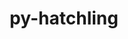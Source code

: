 ---
title: "py-hatchling"
layout: cache
categories: [package, develop-2023-08-20]
meta: {"versions": ["1.17.0"], "compilers": ["apple-clang@=14.0.0", "gcc@=11.1.0", "gcc@=11.3.0", "gcc@=7.3.1", "gcc@=7.5.0", "oneapi@=2023.2.0"], "oss": ["amzn2", "ubuntu18.04", "ubuntu20.04", "ubuntu22.04", "ventura"], "platforms": ["darwin", "linux"], "targets": ["aarch64", "neoverse_n1", "ppc64le", "x86_64", "x86_64_v3"], "stacks": ["aws-isc", "aws-isc-aarch64", "data-vis-sdk", "e4s", "e4s-oneapi", "e4s-power", "ml-darwin-aarch64-mps", "ml-linux-x86_64-cpu", "ml-linux-x86_64-cuda", "ml-linux-x86_64-rocm", "radiuss", "root"], "num_specs": 20, "num_specs_by_stack": {"root": 20, "ml-darwin-aarch64-mps": 2, "aws-isc-aarch64": 2, "aws-isc": 1, "radiuss": 3, "e4s-power": 3, "e4s-oneapi": 1, "e4s": 5, "data-vis-sdk": 1, "ml-linux-x86_64-cuda": 2, "ml-linux-x86_64-rocm": 2, "ml-linux-x86_64-cpu": 2}}
spec_details: [{"hash": "qomfmtdqcoht46dub5a4zholccrm7uma", "compiler": "apple-clang@=14.0.0", "versions": ["1.17.0"], "os": "ventura", "platform": "darwin", "target": "aarch64", "variants": ["build_system=python_pip"], "stacks": ["root", "ml-darwin-aarch64-mps"], "size": "-", "tarball": "https://binaries.spack.io/develop-2023-08-20/build_cache/darwin-ventura-aarch64/apple-clang-14.0.0/py-hatchling-1.17.0/darwin-ventura-aarch64-apple-clang-14.0.0-py-hatchling-1.17.0-qomfmtdqcoht46dub5a4zholccrm7uma.spack"}, {"hash": "k452fs6c7llyqlxni6tmwg5zxrwrzwht", "compiler": "apple-clang@=14.0.0", "versions": ["1.17.0"], "os": "ventura", "platform": "darwin", "target": "aarch64", "variants": ["build_system=python_pip"], "stacks": ["root", "ml-darwin-aarch64-mps"], "size": "-", "tarball": "https://binaries.spack.io/develop-2023-08-20/build_cache/darwin-ventura-aarch64/apple-clang-14.0.0/py-hatchling-1.17.0/darwin-ventura-aarch64-apple-clang-14.0.0-py-hatchling-1.17.0-k452fs6c7llyqlxni6tmwg5zxrwrzwht.spack"}, {"hash": "3pk44z7srcebbddketm3y3k7epofwxco", "compiler": "gcc@=7.3.1", "versions": ["1.17.0"], "os": "amzn2", "platform": "linux", "target": "aarch64", "variants": ["build_system=python_pip"], "stacks": ["root", "aws-isc-aarch64"], "size": "-", "tarball": "https://binaries.spack.io/develop-2023-08-20/build_cache/linux-amzn2-aarch64/gcc-7.3.1/py-hatchling-1.17.0/linux-amzn2-aarch64-gcc-7.3.1-py-hatchling-1.17.0-3pk44z7srcebbddketm3y3k7epofwxco.spack"}, {"hash": "juy7kc42e4bde6luxjhj2lu36jlzao5d", "compiler": "gcc@=7.3.1", "versions": ["1.17.0"], "os": "amzn2", "platform": "linux", "target": "neoverse_n1", "variants": ["build_system=python_pip"], "stacks": ["root", "aws-isc-aarch64"], "size": "-", "tarball": "https://binaries.spack.io/develop-2023-08-20/build_cache/linux-amzn2-neoverse_n1/gcc-7.3.1/py-hatchling-1.17.0/linux-amzn2-neoverse_n1-gcc-7.3.1-py-hatchling-1.17.0-juy7kc42e4bde6luxjhj2lu36jlzao5d.spack"}, {"hash": "xu6olseurvcimchkzdxfrie5lib7dbam", "compiler": "gcc@=7.3.1", "versions": ["1.17.0"], "os": "amzn2", "platform": "linux", "target": "x86_64_v3", "variants": ["build_system=python_pip"], "stacks": ["root", "aws-isc"], "size": "-", "tarball": "https://binaries.spack.io/develop-2023-08-20/build_cache/linux-amzn2-x86_64_v3/gcc-7.3.1/py-hatchling-1.17.0/linux-amzn2-x86_64_v3-gcc-7.3.1-py-hatchling-1.17.0-xu6olseurvcimchkzdxfrie5lib7dbam.spack"}, {"hash": "3nlxslqnbaghiq7pxnx7d4ojqgzechet", "compiler": "gcc@=7.5.0", "versions": ["1.17.0"], "os": "ubuntu18.04", "platform": "linux", "target": "x86_64_v3", "variants": ["build_system=python_pip"], "stacks": ["root", "radiuss"], "size": "-", "tarball": "https://binaries.spack.io/develop-2023-08-20/build_cache/linux-ubuntu18.04-x86_64_v3/gcc-7.5.0/py-hatchling-1.17.0/linux-ubuntu18.04-x86_64_v3-gcc-7.5.0-py-hatchling-1.17.0-3nlxslqnbaghiq7pxnx7d4ojqgzechet.spack"}, {"hash": "lioxzzokqrmj6bysyuoz4jpcvqpj6vcz", "compiler": "gcc@=7.5.0", "versions": ["1.17.0"], "os": "ubuntu18.04", "platform": "linux", "target": "x86_64_v3", "variants": ["build_system=python_pip"], "stacks": ["root", "radiuss"], "size": "-", "tarball": "https://binaries.spack.io/develop-2023-08-20/build_cache/linux-ubuntu18.04-x86_64_v3/gcc-7.5.0/py-hatchling-1.17.0/linux-ubuntu18.04-x86_64_v3-gcc-7.5.0-py-hatchling-1.17.0-lioxzzokqrmj6bysyuoz4jpcvqpj6vcz.spack"}, {"hash": "hobxd67phrgzdopemz5fcvuzggv42hte", "compiler": "gcc@=7.5.0", "versions": ["1.17.0"], "os": "ubuntu18.04", "platform": "linux", "target": "x86_64_v3", "variants": ["build_system=python_pip"], "stacks": ["root", "radiuss"], "size": "-", "tarball": "https://binaries.spack.io/develop-2023-08-20/build_cache/linux-ubuntu18.04-x86_64_v3/gcc-7.5.0/py-hatchling-1.17.0/linux-ubuntu18.04-x86_64_v3-gcc-7.5.0-py-hatchling-1.17.0-hobxd67phrgzdopemz5fcvuzggv42hte.spack"}, {"hash": "iyzv4hdygfbt4dj2qwf6ndjmgpg4d4va", "compiler": "gcc@=11.1.0", "versions": ["1.17.0"], "os": "ubuntu20.04", "platform": "linux", "target": "ppc64le", "variants": ["build_system=python_pip"], "stacks": ["root", "e4s-power"], "size": "-", "tarball": "https://binaries.spack.io/develop-2023-08-20/build_cache/linux-ubuntu20.04-ppc64le/gcc-11.1.0/py-hatchling-1.17.0/linux-ubuntu20.04-ppc64le-gcc-11.1.0-py-hatchling-1.17.0-iyzv4hdygfbt4dj2qwf6ndjmgpg4d4va.spack"}, {"hash": "xgvkx5s3v77xaugctqwqz5tnfo5l63iq", "compiler": "gcc@=11.1.0", "versions": ["1.17.0"], "os": "ubuntu20.04", "platform": "linux", "target": "ppc64le", "variants": ["build_system=python_pip"], "stacks": ["root", "e4s-power"], "size": "-", "tarball": "https://binaries.spack.io/develop-2023-08-20/build_cache/linux-ubuntu20.04-ppc64le/gcc-11.1.0/py-hatchling-1.17.0/linux-ubuntu20.04-ppc64le-gcc-11.1.0-py-hatchling-1.17.0-xgvkx5s3v77xaugctqwqz5tnfo5l63iq.spack"}, {"hash": "yam6wscjpyi4wx6c5oxqq5i4znhpqdcq", "compiler": "gcc@=11.1.0", "versions": ["1.17.0"], "os": "ubuntu20.04", "platform": "linux", "target": "ppc64le", "variants": ["build_system=python_pip"], "stacks": ["root", "e4s-power"], "size": "-", "tarball": "https://binaries.spack.io/develop-2023-08-20/build_cache/linux-ubuntu20.04-ppc64le/gcc-11.1.0/py-hatchling-1.17.0/linux-ubuntu20.04-ppc64le-gcc-11.1.0-py-hatchling-1.17.0-yam6wscjpyi4wx6c5oxqq5i4znhpqdcq.spack"}, {"hash": "t525eaxx7e52g5nkr2giwkfsd5uvbmlw", "compiler": "oneapi@=2023.2.0", "versions": ["1.17.0"], "os": "ubuntu20.04", "platform": "linux", "target": "x86_64", "variants": ["build_system=python_pip"], "stacks": ["root", "e4s-oneapi"], "size": "-", "tarball": "https://binaries.spack.io/develop-2023-08-20/build_cache/linux-ubuntu20.04-x86_64/oneapi-2023.2.0/py-hatchling-1.17.0/linux-ubuntu20.04-x86_64-oneapi-2023.2.0-py-hatchling-1.17.0-t525eaxx7e52g5nkr2giwkfsd5uvbmlw.spack"}, {"hash": "oo2zttuxu4y542un5675owhnlk7vypye", "compiler": "gcc@=11.1.0", "versions": ["1.17.0"], "os": "ubuntu20.04", "platform": "linux", "target": "x86_64_v3", "variants": ["build_system=python_pip"], "stacks": ["root", "e4s"], "size": "-", "tarball": "https://binaries.spack.io/develop-2023-08-20/build_cache/linux-ubuntu20.04-x86_64_v3/gcc-11.1.0/py-hatchling-1.17.0/linux-ubuntu20.04-x86_64_v3-gcc-11.1.0-py-hatchling-1.17.0-oo2zttuxu4y542un5675owhnlk7vypye.spack"}, {"hash": "73ti2e5vyl3c5cnoc5tcep4zwgdvrbne", "compiler": "gcc@=11.1.0", "versions": ["1.17.0"], "os": "ubuntu20.04", "platform": "linux", "target": "x86_64_v3", "variants": ["build_system=python_pip"], "stacks": ["root", "data-vis-sdk"], "size": "-", "tarball": "https://binaries.spack.io/develop-2023-08-20/build_cache/linux-ubuntu20.04-x86_64_v3/gcc-11.1.0/py-hatchling-1.17.0/linux-ubuntu20.04-x86_64_v3-gcc-11.1.0-py-hatchling-1.17.0-73ti2e5vyl3c5cnoc5tcep4zwgdvrbne.spack"}, {"hash": "nu2dzaxxwbm2piml6fcybqrxwwncuwl7", "compiler": "gcc@=11.1.0", "versions": ["1.17.0"], "os": "ubuntu20.04", "platform": "linux", "target": "x86_64_v3", "variants": ["build_system=python_pip"], "stacks": ["root", "e4s"], "size": "-", "tarball": "https://binaries.spack.io/develop-2023-08-20/build_cache/linux-ubuntu20.04-x86_64_v3/gcc-11.1.0/py-hatchling-1.17.0/linux-ubuntu20.04-x86_64_v3-gcc-11.1.0-py-hatchling-1.17.0-nu2dzaxxwbm2piml6fcybqrxwwncuwl7.spack"}, {"hash": "natm7hmdeadcoiefauqr3hu3vasvbyfp", "compiler": "gcc@=11.1.0", "versions": ["1.17.0"], "os": "ubuntu20.04", "platform": "linux", "target": "x86_64_v3", "variants": ["build_system=python_pip"], "stacks": ["root", "e4s"], "size": "-", "tarball": "https://binaries.spack.io/develop-2023-08-20/build_cache/linux-ubuntu20.04-x86_64_v3/gcc-11.1.0/py-hatchling-1.17.0/linux-ubuntu20.04-x86_64_v3-gcc-11.1.0-py-hatchling-1.17.0-natm7hmdeadcoiefauqr3hu3vasvbyfp.spack"}, {"hash": "lj2rwa7vmx5btlytt65seu3d4alhtiuf", "compiler": "gcc@=11.1.0", "versions": ["1.17.0"], "os": "ubuntu20.04", "platform": "linux", "target": "x86_64_v3", "variants": ["build_system=python_pip"], "stacks": ["root", "e4s"], "size": "-", "tarball": "https://binaries.spack.io/develop-2023-08-20/build_cache/linux-ubuntu20.04-x86_64_v3/gcc-11.1.0/py-hatchling-1.17.0/linux-ubuntu20.04-x86_64_v3-gcc-11.1.0-py-hatchling-1.17.0-lj2rwa7vmx5btlytt65seu3d4alhtiuf.spack"}, {"hash": "yqsl7xsvvaawlqavlz5nejwkm6zlpdsn", "compiler": "gcc@=11.1.0", "versions": ["1.17.0"], "os": "ubuntu20.04", "platform": "linux", "target": "x86_64_v3", "variants": ["build_system=python_pip"], "stacks": ["root", "e4s"], "size": "-", "tarball": "https://binaries.spack.io/develop-2023-08-20/build_cache/linux-ubuntu20.04-x86_64_v3/gcc-11.1.0/py-hatchling-1.17.0/linux-ubuntu20.04-x86_64_v3-gcc-11.1.0-py-hatchling-1.17.0-yqsl7xsvvaawlqavlz5nejwkm6zlpdsn.spack"}, {"hash": "iuaod6y37d3xidbv5kjdg2uh3wcjm453", "compiler": "gcc@=11.3.0", "versions": ["1.17.0"], "os": "ubuntu22.04", "platform": "linux", "target": "x86_64_v3", "variants": ["build_system=python_pip"], "stacks": ["root", "ml-linux-x86_64-cuda", "ml-linux-x86_64-rocm", "ml-linux-x86_64-cpu"], "size": "-", "tarball": "https://binaries.spack.io/develop-2023-08-20/build_cache/linux-ubuntu22.04-x86_64_v3/gcc-11.3.0/py-hatchling-1.17.0/linux-ubuntu22.04-x86_64_v3-gcc-11.3.0-py-hatchling-1.17.0-iuaod6y37d3xidbv5kjdg2uh3wcjm453.spack"}, {"hash": "gb2iueivxcjvoz3p3iyvcodveqkzeqpw", "compiler": "gcc@=11.3.0", "versions": ["1.17.0"], "os": "ubuntu22.04", "platform": "linux", "target": "x86_64_v3", "variants": ["build_system=python_pip"], "stacks": ["root", "ml-linux-x86_64-cuda", "ml-linux-x86_64-rocm", "ml-linux-x86_64-cpu"], "size": "-", "tarball": "https://binaries.spack.io/develop-2023-08-20/build_cache/linux-ubuntu22.04-x86_64_v3/gcc-11.3.0/py-hatchling-1.17.0/linux-ubuntu22.04-x86_64_v3-gcc-11.3.0-py-hatchling-1.17.0-gb2iueivxcjvoz3p3iyvcodveqkzeqpw.spack"}]
---